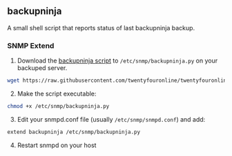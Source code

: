 ## backupninja

A small shell script that reports status of last backupninja backup.

### SNMP Extend

1. Download the [backupninja
script](https://github.com/twentyfouronline/twentyfouronline-agent/blob/master/snmp/backupninja.py)
to `/etc/snmp/backupninja.py` on your backuped server.

```bash
wget https://raw.githubusercontent.com/twentyfouronline/twentyfouronline-agent/master/snmp/backupninja.py -O /etc/snmp/backupninja.py`
```

2. Make the script executable:

```bash
chmod +x /etc/snmp/backupninja.py
```

3. Edit your snmpd.conf file (usually `/etc/snmp/snmpd.conf`) and add:

```bash
extend backupninja /etc/snmp/backupninja.py
```

4. Restart snmpd on your host




